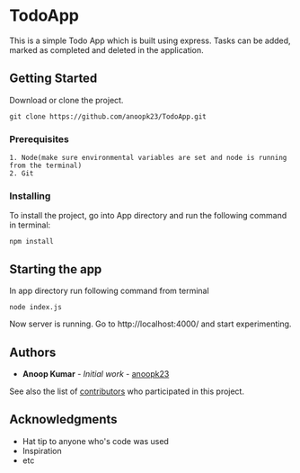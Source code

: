 # TodoApp
This is a simple Todo App which is built using express. Tasks can be added, marked as completed and deleted in the application.

## Getting Started

Download or clone the project.

```
git clone https://github.com/anoopk23/TodoApp.git
```

### Prerequisites


```
1. Node(make sure environmental variables are set and node is running from the terminal)
2. Git
```

### Installing

To install the project, go into App directory and run the following command in terminal:

```
npm install
```



## Starting the app

In app directory run following command from terminal

```
node index.js
```

Now server is running. Go to http://localhost:4000/ and start experimenting.

## Authors

* **Anoop Kumar** - *Initial work* - [anoopk23](https://github.com/anoopk23)

See also the list of [contributors](https://github.com/your/project/contributors) who participated in this project.


## Acknowledgments

* Hat tip to anyone who's code was used
* Inspiration
* etc

